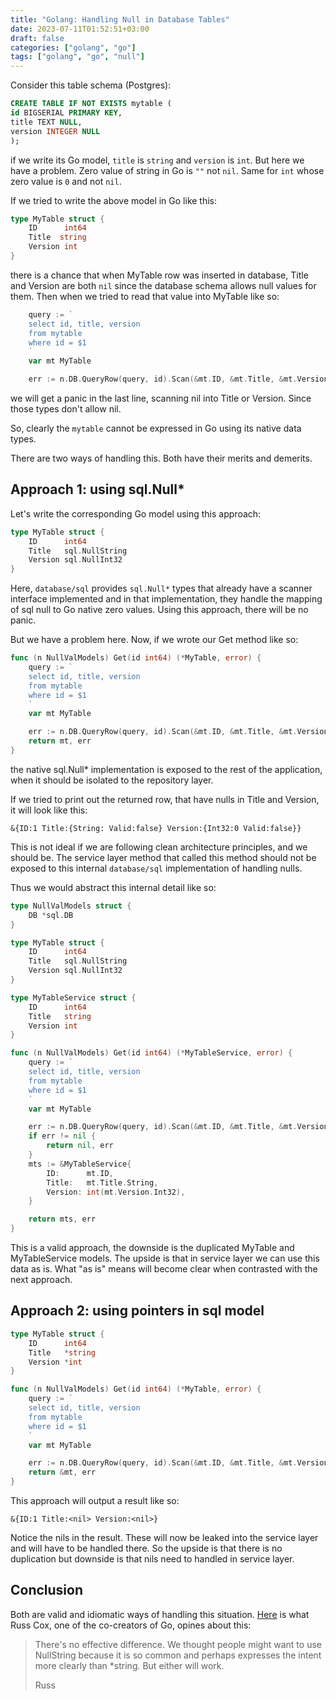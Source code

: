 ```yaml
---
title: "Golang: Handling Null in Database Tables"
date: 2023-07-11T01:52:51+03:00
draft: false 
categories: ["golang", "go"]
tags: ["golang", "go", "null"]
---
```


Consider this table schema (Postgres):
```sql
CREATE TABLE IF NOT EXISTS mytable (
id BIGSERIAL PRIMARY KEY,
title TEXT NULL,
version INTEGER NULL 
);
```

if we write its Go model, `title` is `string` and `version` is `int`. But here we have a problem. Zero value of string in Go is `""` not `nil`. Same for `int` whose zero value is `0` and not `nil`.

If we tried to write the above model in Go like this:
```go
type MyTable struct {
	ID      int64
	Title  string 
	Version int
}
```

there is a chance that when MyTable row was inserted in database, Title and Version are both `nil` since the database schema allows null values for them. Then when we tried to read that value into MyTable like so:
```go
	query := `
	select id, title, version 
	from mytable 
	where id = $1
	`
	var mt MyTable

	err := n.DB.QueryRow(query, id).Scan(&mt.ID, &mt.Title, &mt.Version)
```
we will get a panic in the last line, scanning nil into Title or Version. Since those types don't allow nil.

So, clearly the `mytable` cannot be expressed in Go using its native data types.

There are two ways of handling this. Both have their merits and demerits. 

## Approach 1: using sql.Null*
Let's write the corresponding Go model using this approach:
```go
type MyTable struct {
	ID      int64
	Title   sql.NullString
	Version sql.NullInt32
}
```

Here, `database/sql` provides `sql.Null*` types that already have a scanner interface implemented and in that implementation, they handle the mapping of sql null to Go native zero values. Using this approach, there will be no panic. 

But we have a problem here. Now, if we wrote our Get method like so:
```go
func (n NullValModels) Get(id int64) (*MyTable, error) {
	query := `
	select id, title, version 
	from mytable 
	where id = $1
	`
	var mt MyTable

	err := n.DB.QueryRow(query, id).Scan(&mt.ID, &mt.Title, &mt.Version)
	return mt, err
}
```
the native sql.Null* implementation is exposed to the rest of the application, when it should be isolated to the repository layer.

If we tried to print out the returned row, that have nulls in Title and Version, it will look like this:
```terminal
&{ID:1 Title:{String: Valid:false} Version:{Int32:0 Valid:false}}
```

This is not ideal if we are following clean architecture principles, and we should be. The service layer method that called this method should not be exposed to this internal `database/sql` implementation of handling nulls. 

Thus we would abstract this internal detail like so:
```go
type NullValModels struct {
	DB *sql.DB
}

type MyTable struct {
	ID      int64
	Title   sql.NullString
	Version sql.NullInt32
}

type MyTableService struct {
	ID      int64
	Title   string
	Version int
}

func (n NullValModels) Get(id int64) (*MyTableService, error) {
	query := `
	select id, title, version 
	from mytable 
	where id = $1
	`
	var mt MyTable

	err := n.DB.QueryRow(query, id).Scan(&mt.ID, &mt.Title, &mt.Version)
	if err != nil {
		return nil, err
	}
	mts := &MyTableService{
		ID:      mt.ID,
		Title:   mt.Title.String,
		Version: int(mt.Version.Int32),
	}

	return mts, err
}
```

This is a valid approach, the downside is the duplicated MyTable and MyTableService models. The upside is that in service layer we can use this data as is. What "as is" means will become clear when contrasted with the next approach. 

## Approach 2: using pointers in sql model
```go
type MyTable struct {
	ID      int64
	Title   *string 
	Version *int
}

func (n NullValModels) Get(id int64) (*MyTable, error) {
	query := `
	select id, title, version 
	from mytable 
	where id = $1
	`
	var mt MyTable

	err := n.DB.QueryRow(query, id).Scan(&mt.ID, &mt.Title, &mt.Version)
	return &mt, err
}
```
This approach will output a result like so:
```terminal
&{ID:1 Title:<nil> Version:<nil>}
```
Notice the nils in the result. These will now be leaked into the service layer and will have to be handled there. So the upside is that there is no duplication but downside is that nils need to handled in service layer.

## Conclusion

Both are valid and idiomatic ways of handling this situation. [Here](https://groups.google.com/g/golang-nuts/c/vOTFu2SMNeA/m/GB5v3JPSsicJ) is what Russ Cox, one of the co-creators of Go, opines about this:
> There's no effective difference. We thought people might want to use NullString because it is so common and perhaps expresses the intent more clearly than *string. But either will work.
>
> Russ